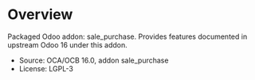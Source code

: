 # Overview

Packaged Odoo addon: sale_purchase. Provides features documented in upstream Odoo 16 under this addon.

- Source: OCA/OCB 16.0, addon sale_purchase
- License: LGPL-3
